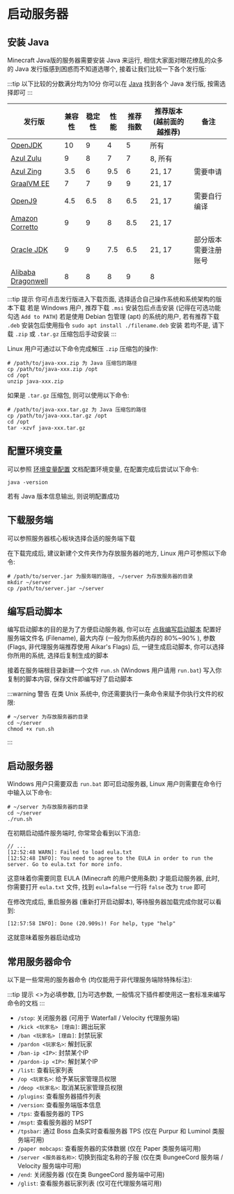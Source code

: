 # 启动服务器

## 安装 Java

Minecraft Java版的服务器需要安装 Java 来运行, 相信大家面对眼花缭乱的众多的 Java 发行版感到困惑而不知道选哪个, 接着让我们比较一下各个发行版:

:::tip
以下比较的分数满分均为10分
你可以在 [Java](../basic-knowledge/java.md) 找到各个 Java 发行版, 按需选择即可
:::

| 发行版                                                                  | 兼容性 | 稳定性 | 性能  | 推荐指数 | 推荐版本 (越前面的越推荐) | 备注          |
|----------------------------------------------------------------------|-----|-----|-----|------|----------------|-------------|
| [OpenJDK](https://jdk.java.net/)                                     | 10  | 9   | 4   | 5    | 所有             |             |
| [Azul Zulu](https://www.azul.com/downloads/#zulu)                    | 9   | 8   | 7   | 7    | 8, 所有          |             |
| [Azul Zing](https://www.azul.com/downloads/#prime)                   | 3.5 | 6   | 9.5 | 6    | 21, 17         | 需要申请        |
| [GraalVM EE](https://www.graalvm.org/downloads/#)                    | 7   | 7   | 9   | 9    | 21, 17         |             |
| [OpenJ9](https://github.com/eclipse-openj9/openj9)                   | 4.5 | 6.5 | 8   | 6.5  | 21, 17         | 需要自行编译      |
| [Amazon Corretto](https://aws.amazon.com/cn/corretto/)               | 9   | 9   | 8   | 8.5  | 21, 17         |             |
| [Oracle JDK](https://www.oracle.com/cn/java/technologies/downloads/) | 9   | 9   | 7.5 | 6.5  | 21, 17         | 部分版本需要注册账号  |
| [Alibaba Dragonwell](https://dragonwell-jdk.io/#/index)              | 8   | 8   | 8   | 9    | 8              |             |

:::tip 提示
你可点击发行版进入下载页面, 选择适合自己操作系统和系统架构的版本下载
若是 Windows 用户, 推荐下载 `.msi` 安装包后点击安装 (记得在可选功能勾选 `Add to PATH`) 
若是使用 Debian 包管理 (apt) 的系统的用户, 若有推荐下载 `.deb` 安装包后使用指令 `sudo apt install ./filename.deb` 安装
若均不是, 请下载 `.zip` 或 `.tar.gz` 压缩包后手动安装
:::

Linux 用户可通过以下命令完成解压 `.zip` 压缩包的操作: 
```shell
# /path/to/java-xxx.zip 为 Java 压缩包的路径
cp /path/to/java-xxx.zip /opt
cd /opt
unzip java-xxx.zip
```

如果是 `.tar.gz` 压缩包, 则可以使用以下命令:
```shell
# /path/to/java-xxx.tar.gz 为 Java 压缩包的路径
cp /path/to/java-xxx.tar.gz /opt
cd /opt
tar -xzvf java-xxx.tar.gz
```

## 配置环境变量

可以参照 [环境变量配置](../basic-knowledge/environment-variables.md) 文档配置环境变量, 在配置完成后尝试以下命令:

```shell
java -version
```

若有 Java 版本信息输出, 则说明配置成功

## 下载服务端

可以参照服务器核心板块选择合适的服务端下载

在下载完成后, 建议新建个文件夹作为存放服务器的地方, Linux 用户可参照以下命令:

```shell
# /path/to/server.jar 为服务端的路径, ~/server 为存放服务器的目录
mkdir ~/server
cp /path/to/server.jar ~/server
```

## 编写启动脚本

编写启动脚本的目的是为了方便启动服务器, 你可以在 [点我编写启动脚本](https://paper.8aka.org/misc/tools/start-script-gen) 配置好服务端文件名 (Filename), 最大内存 (一般为你系统内存的 80%~90% ), 参数 (Flags, 非代理服务端推荐使用 Aikar's Flags) 后, 一键生成启动脚本, 你可以选择你所用的系统, 选择后复制生成的脚本

接着在服务端根目录新建一个文件 `run.sh` (Windows 用户请用 `run.bat`) 写入你复制的脚本内容, 保存文件即编写好了启动脚本

:::warning 警告
在类 Unix 系统中, 你还需要执行一条命令来赋予你执行文件的权限:
```shell
# ~/server 为存放服务器的目录
cd ~/server
chmod +x run.sh
```
:::

## 启动服务器

Windows 用户只需要双击 `run.bat` 即可启动服务器, Linux 用户则需要在命令行中输入以下命令:

```shell
# ~/server 为存放服务器的目录
cd ~/server
./run.sh
```

在初期启动插件服务端时, 你常常会看到以下消息:

```log
// ...
[12:52:48 WARN]: Failed to load eula.txt
[12:52:48 INFO]: You need to agree to the EULA in order to run the server. Go to eula.txt for more info.
```

这意味着你需要同意 EULA (Minecraft 的用户使用条款) 才能启动服务器, 此时, 你需要打开 `eula.txt` 文件, 找到 `eula=false` 一行将 `false` 改为 `true` 即可

在修改完成后, 重启服务器 (重新打开启动脚本), 等待服务器加载完成你就可以看到:

```log
[12:57:58 INFO]: Done (20.909s)! For help, type "help"
```

这就意味着服务器启动成功

## 常用服务器命令

以下是一些常用的服务器命令 (均仅能用于非代理服务端除特殊标注):

:::tip 提示
<>为必填参数, []为可选参数, 一般情况下插件都使用这一套标准来编写命令的文档
:::

- `/stop`: 关闭服务器 (可用于 Waterfall / Velocity 代理服务端)
- `/kick <玩家名> [理由]`: 踢出玩家
- `/ban <玩家名> [理由]`: 封禁玩家
- `/pardon <玩家名>`: 解封玩家
- `/ban-ip <IP>`: 封禁某个IP
- `/pardon-ip <IP>`: 解封某个IP
- `/list`: 查看玩家列表
- `/op <玩家名>`: 给予某玩家管理员权限
- `/deop <玩家名>`: 取消某玩家管理员权限
- `/plugins`: 查看服务器插件列表
- `/version`: 查看服务端版本信息
- `/tps`: 查看服务器的 TPS
- `/mspt`: 查看服务器的 MSPT
- `/tpsbar`: 通过 Boss 血条实时查看服务器 TPS (仅在 Purpur 和 Luminol 类服务端可用)
- `/paper mobcaps`: 查看服务器的实体数据 (仅在 Paper 类服务端可用)
- `/server <服务器名称>`: 切换到指定名称的子服 (仅在类 BungeeCord 服务端 / Velocity 服务端中可用)
- `/end`: 关闭服务器 (仅在类 BungeeCord 服务端中可用)
- `/glist`: 查看服务器玩家列表 (仅可在代理服务端可用)
